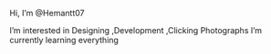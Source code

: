 Hi, I’m @Hemantt07

I’m interested in Designing ,Development ,Clicking Photographs 
I’m currently learning everything 
